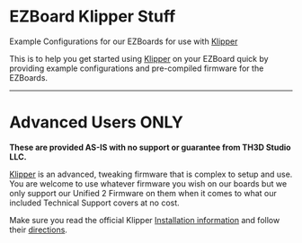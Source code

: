 # EZBoard Klipper Stuff
Example Configurations for our EZBoards for use with [Klipper](https://github.com/Klipper3d/klipper)

This is to help you get started using [Klipper](https://github.com/Klipper3d/klipper) on your EZBoard quick by providing example configurations and pre-compiled firmware for the EZBoards.

----------

# Advanced Users ONLY

**These are provided AS-IS with no support or guarantee from TH3D Studio LLC.**

[Klipper](https://github.com/Klipper3d/klipper) is an advanced, tweaking firmware that is complex to setup and use. You are welcome to use whatever firmware you wish on our boards but we only support our Unified 2 Firmware on them when it comes to what our included Technical Support covers at no cost.

Make sure you read the official Klipper [Installation information](https://www.klipper3d.org/Installation.html) and follow their [directions](https://www.klipper3d.org/Overview.html).
